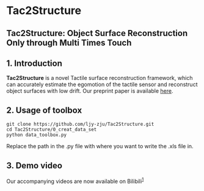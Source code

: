 # Tac2Structure
## Tac2Structure: Object Surface Reconstruction Only through Multi Times Touch


## 1. Introduction
**Tac2Structure** is a  novel Tactile surface reconstruction framework, which can accurately estimate the egomotion of the tactile sensor and reconstruct object surfaces with low drift. Our preprint paper is available [here](https://arxiv.org/abs/2209.06545).

## 2. Usage of toolbox
```
git clone https://github.com/ljy-zju/Tac2Structure.git
cd Tac2Structure/0_creat_data_set
python data_toolbox.py
```
Replace the path in the .py file with where you want to write the .xls file in.

## 3. Demo video
Our accompanying videos are now available on Bilibili<sup>[1](https://www.bilibili.com/video/)


